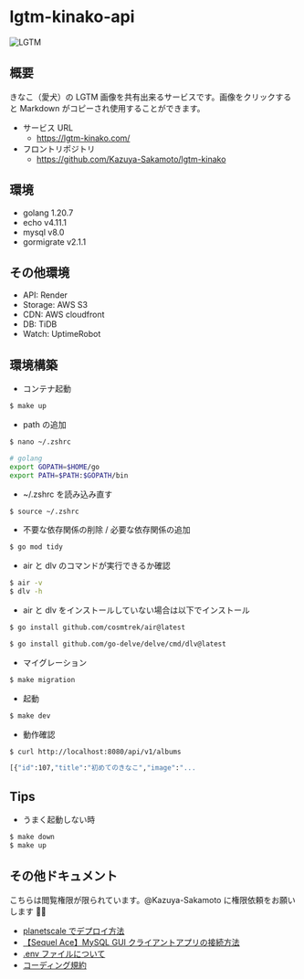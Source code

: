 # lgtm-kinako-api

![LGTM](https://d18g0hf2wnz3gs.cloudfront.net/20240413001121.JPG)

## 概要

きなこ（愛犬）の LGTM 画像を共有出来るサービスです。画像をクリックすると Markdown がコピーされ使用することができます。

- サービス URL
  - https://lgtm-kinako.com/
- フロントリポジトリ
  - https://github.com/Kazuya-Sakamoto/lgtm-kinako

## 環境

- golang 1.20.7
- echo v4.11.1
- mysql v8.0
- gormigrate v2.1.1

## その他環境

- API: Render
- Storage: AWS S3
- CDN: AWS cloudfront
- DB: TiDB
- Watch: UptimeRobot

## 環境構築

- コンテナ起動

```bash
$ make up
```

- path の追加

```bash
$ nano ~/.zshrc
```

```bash
# golang
export GOPATH=$HOME/go
export PATH=$PATH:$GOPATH/bin
```

- ~/.zshrc を読み込み直す

```bash
$ source ~/.zshrc
```

- 不要な依存関係の削除 / 必要な依存関係の追加

```bash
$ go mod tidy
```

- air と dlv のコマンドが実行できるか確認

```bash
$ air -v
$ dlv -h
```

- air と dlv をインストールしていない場合は以下でインストール

```bash
$ go install github.com/cosmtrek/air@latest
```

```bash
$ go install github.com/go-delve/delve/cmd/dlv@latest
```

- マイグレーション

```bash
$ make migration
```

- 起動

```bash
$ make dev
```

- 動作確認

```bash
$ curl http://localhost:8080/api/v1/albums

[{"id":107,"title":"初めてのきなこ","image":"...
```

## Tips

- うまく起動しない時

```bash
$ make down
$ make up
```

## その他ドキュメント

こちらは閲覧権限が限られています。@Kazuya-Sakamoto に権限依頼をお願いします 🙇‍♂️

- [planetscale でデプロイ方法](https://www.notion.so/planetscale-c49789ce45c741f495a5861312592a21)
- [【Sequel Ace】MySQL GUI クライアントアプリの接続方法](https://www.notion.so/Sequel-Ace-MySQL-GUI-b5f8159e78f043a1beec7d083116da44)
- [.env ファイルについて](https://www.notion.so/env-ad6e94f9e5ef4247ab9e5295bfb00c13)
- [コーディング規約](docs/CODING_GUIDELINES.md)
